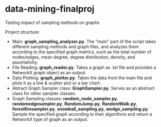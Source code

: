 # data-mining-finalproj
Testing impact of sampling methods on graphs

Project structure: 
- Main: **graph_sampling_analyzer.py**. The "main" part of the script takes different sampling methods and graph files, and analyzes them according to the specified graph metrics, such as the total number of nodes/edges, mean degree, degree distribution, density, and assortativity.
- File Reading: **graph_reader.py**. Takes a graph as .txt file and provides a NetworkX graph object as an output.
- Data Plotting: **graph_plotter.py**. Takes the data from the main file and plots it as a line & scatter plot or a bar chart.
- Abtract Graph Sampler class: **GraphSampler.py**. Serves as an abstract class for other sampler classes.
- Graph Sampling classes: **random_node_sampler.py**,  **randomedgesampler.py**, **RandomJump.py**, **RandomWalk.py**, **forestfiresampler.py**, **snowball_sampling.py**, **wedge_sampling.py**. Sample the specified graph according to their algorithms and return a NetworkX type of graph as an output. 
